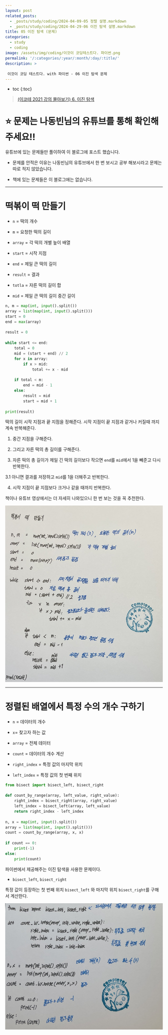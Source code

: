 ```yaml
---
layout: post
related_posts:
  - _posts/study/coding/2024-04-09-05 정렬 설명.markdown
  - _posts/study/coding/2024-04-29-06 이진 탐색 설명.markdown
title: 05 이진 탐색 (문제)
categories:
  - study
  - coding
image: /assets/img/coding/이것이 코딩테스트다. 파이썬.png
permalink: '/:categories/:year/:month/:day/:title/'
description: >

 이것이 코딩 테스트다. with 파이썬 - 06 이진 탐색 문제
---
```


* toc
{:toc}

> [(이코테 2021 강의 몰아보기) 6. 이진 탐색](https://www.youtube.com/watch?v=94RC-DsGMLo&list=PLRx0vPvlEmdAghTr5mXQxGpHjWqSz0dgC&index=5)

# **⭐ 문제는 나동빈님의 유튜브를 통해 확인해 주세요!!**

유튜브에 있는 문제들만 풀이하여 이 블로그에 포스트 했습니다.

- 문제를 안적은 이유는 나동빈님의 유튜브에서 한 번 보시고 공부 해보시라고 문제는 따로 적지 않았습니다.

- 책에 있는 문제들은 이 블로그에는 없습니다.

---

# 떡볶이 떡 만들기

- `n` = 떡의 개수

- `m` = 요청한 떡의 길이

- `array` = 각 떡의 개별 높이 배열

- `start` = 시작 지점

- `end` = 제일 큰 떡의 길이

- `result` = 결과

- `totla` = 자른 떡의 길이 합

- `mid` = 제일 큰 떡의 길이 중간 길이

```python
n, m = map(int, input().split())
array = list(map(int, input().split()))
start = 0
end = max(array)

result = 0

while start <= end:
    total = 0
    mid = (start + end) // 2
    for x in array:
        if x > mid:
            total += x - mid

    if total < m:
        end = mid - 1
    else:
        result = mid
        start = mid + 1

print(result)
```

떡의 길이 시작 지점과 끝 지점을 정해준다. 시작 지점이 끝 지점과 같거나 커질때 까지 계속 반복해준다.

1. 중간 지점을 구해준다. 

2. 그리고 자른 떡의 총 길이를 구해준다.

3. 자른 떡의 총 길이가 제일 긴 떡의 길이보다 작으면 `end`를 `mid`에서 1을 빼준고 다시 반복한다.

3.1 아니면 결과를 저장하고 `mid`를 1을 더해주고 반복한다.

4. 시작 지점이 끝 지점보다 크거나 같을 때까지 반복한다.

책이나 유튜브 영상에서는 더 자세히 나와있으니 한 번 보는 것을 꼭 추천한다.

<img src="/assets/img/coding/떡볶이 떡 만들기.jpg" />

---

# 정렬된 배열에서 특정 수의 개수 구하기

- `n` = 데이터의 개수

- `x`=  찾고자 하는 값

- `array` = 전체 데이터 

- `count` = 데이터의 개수 계산

- `right_index` = 특정 값의 마지막 위치

- `left_index` = 특정 값의 첫 번째 위치

```python
from bisect import bisect_left, bisect_right

def count_by_range(array, left_value, right_value):
    right_index = bisect_right(array, right_value)
    left_index = bisect_left(array, left_value)
    return right_index - left_index

n, x = map(int, input().split())  
array = list(map(int, input().split())) 
count = count_by_range(array, x, x)

if count == 0:
    print(-1)
else:
    print(count)
```

파이썬에서 제공해주는 이진 탐색을 사용한 문제이다.

- `bisect_left`, `bisect_right`

특정 값이 등장하는 첫 번째 위치 `bisect_left` 와 마지막 위치 `bisect_right`를 구해서 계산한다.

<img src="/assets/img/coding/정렬된 배열에서 특정 수의 개수 구하기.jpg" />